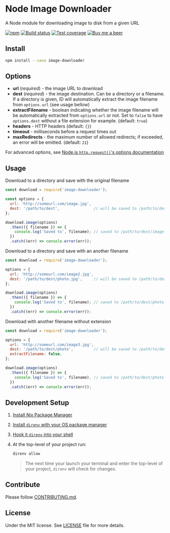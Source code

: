 # Node Image Downloader

A Node module for downloading image to disk from a given URL

[![npm](https://img.shields.io/npm/v/image-downloader.svg)](https://www.npmjs.com/package/image-downloader)
[![Build status](https://gitlab.com/demsking/image-downloader/badges/main/pipeline.svg)](https://gitlab.com/demsking/image-downloader/pipelines)
[![Test coverage](https://gitlab.com/demsking/image-downloader/badges/main/coverage.svg)](https://gitlab.com/demsking/image-downloader/pipelines)
[![Buy me a beer](https://img.shields.io/badge/Buy%20me-a%20beer-1f425f.svg)](https://www.buymeacoffee.com/demsking)

## Install

```sh
npm install --save image-downloader
```

## Options

- **url** (*required*) - the image URL to download
- **dest** (*required*) - the image destination. Can be a directory or a
  filename. If a directory is given, ID will automatically extract the image
  filename from `options.url` (see usage bellow)
- **extractFilename** - boolean indicating whether the image filename will be
  automatically extracted from `options.url` or not. Set to `false` to have
  `options.dest` without a file extension for example. (default: `true`)
- **headers** - HTTP headers (default: `{}`)
- **timeout** - milliseconds before a request times out
- **maxRedirects** - the maximum number of allowed redirects; if exceeded, an
  error will be emitted. (default: `21`)

For advanced options, see [Node.js `http.request()`'s options documentation](https://nodejs.org/dist/latest-v12.x/docs/api/http.html#http_http_request_url_options_callback)

## Usage

Download to a directory and save with the original filename

```js
const download = require('image-downloader');

const options = {
  url: 'http://someurl.com/image.jpg',
  dest: '/path/to/dest',               // will be saved to /path/to/dest/image.jpg
};

download.image(options)
  .then(({ filename }) => {
    console.log('Saved to', filename); // saved to /path/to/dest/image.jpg
  })
  .catch((err) => console.error(err));
```

Download to a directory and save with an another filename

```js
const download = require('image-downloader');

options = {
  url: 'http://someurl.com/image2.jpg',
  dest: '/path/to/dest/photo.jpg',     // will be saved to /path/to/dest/photo.jpg
};

download.image(options)
  .then(({ filename }) => {
    console.log('Saved to', filename); // saved to /path/to/dest/photo.jpg
  })
  .catch((err) => console.error(err));
```

Download with another filename without extension

```js
const download = require('image-downloader');

options = {
  url: 'http://someurl.com/image3.jpg',
  dest: '/path/to/dest/photo',         // will be saved to /path/to/dest/photo
  extractFilename: false,
};

download.image(options)
  .then(({ filename }) => {
    console.log('Saved to', filename), // saved to /path/to/dest/photo
  })
  .catch((err) => console.error(err));
```

## Development Setup

1. [Install Nix Package Manager](https://nixos.org/manual/nix/stable/installation/installing-binary.html)

2. [Install `direnv` with your OS package manager](https://direnv.net/docs/installation.html#from-system-packages)

3. [Hook it `direnv` into your shell](https://direnv.net/docs/hook.html)

4. At the top-level of your project run:

   ```sh
   direnv allow
   ```

   > The next time your launch your terminal and enter the top-level of your
   > project, `direnv` will check for changes.

## Contribute

Please follow [CONTRIBUTING.md](https://gitlab.com/demsking/image-downloader/blob/main/CONTRIBUTING.md).

## License

Under the MIT license. See [LICENSE](https://gitlab.com/demsking/image-downloader/blob/main/LICENSE) file for more details.
